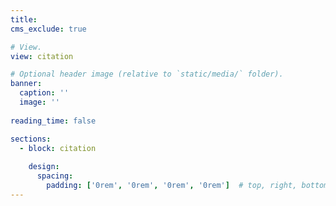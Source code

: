 ```yaml
---
title:
cms_exclude: true

# View.
view: citation

# Optional header image (relative to `static/media/` folder).
banner:
  caption: ''
  image: ''
  
reading_time: false

sections:
  - block: citation
      
    design:
      spacing:
        padding: ['0rem', '0rem', '0rem', '0rem']  # top, right, bottom, left
---
```

